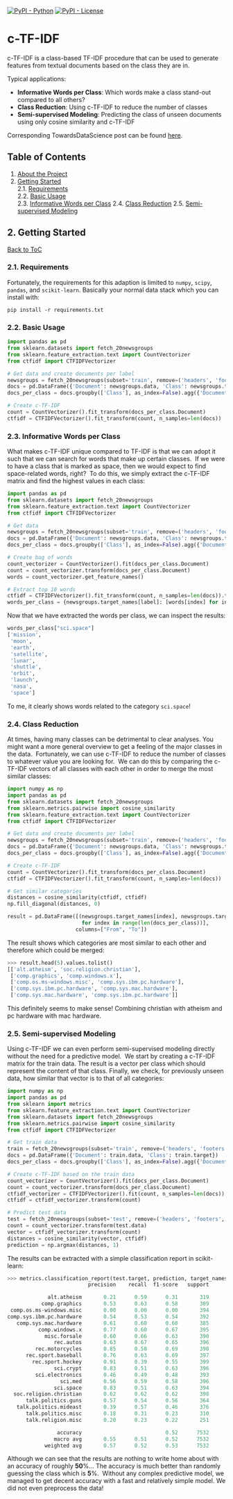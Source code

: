 [![PyPI - Python](https://img.shields.io/badge/python-3.6%20|%203.7%20|%203.8-blue.svg)]()
[![PyPI - License](https://img.shields.io/badge/license-MIT-green.svg)](https://github.com/MaartenGr/ctfidf/blob/master/LICENSE)


# c-TF-IDF

c-TF-IDF is a class-based TF-IDF procedure that can be used to generate features from textual documents based 
on the class they are in.

Typical applications:
* **Informative Words per Class**: Which words make a class stand-out compared to all others?
* **Class Reduction**: Using c-TF-IDF to reduce the number of classes
* **Semi-supervised Modeling**: Predicting the class of unseen documents using only cosine similarity and c-TF-IDF 


Corresponding TowardsDataScience post can be found [here](XXX).


<a name="toc"/></a>
## Table of Contents  
<!--ts-->
   1. [About the Project](#about)  
   2. [Getting Started](#gettingstarted)    
        2.1. [Requirements](#installation)    
        2.2. [Basic Usage](#usage)   
        2.3. [Informative Words per Class](#informative)
        2.4. [Class Reduction](#reduction)
        2.5. [Semi-supervised Modeling](#modeling)         
<!--te-->
 

<a name="gettingstarted"/></a>
## 2. Getting Started
[Back to ToC](#toc)  


<a name="requirements"/></a>
###  2.1. Requirements

Fortunately, the requirements for this adaption is limited to `numpy`, `scipy`, `pandas`, and `scikit-learn`. 
Basically your normal data stack which you can install with:  

```
pip install -r requirements.txt
```

<a name="usage"/></a>
###  2.2. Basic Usage

```python
import pandas as pd
from sklearn.datasets import fetch_20newsgroups
from sklearn.feature_extraction.text import CountVectorizer
from ctfidf import CTFIDFVectorizer

# Get data and create documents per label
newsgroups = fetch_20newsgroups(subset='train', remove=('headers', 'footers', 'quotes'))
docs = pd.DataFrame({'Document': newsgroups.data, 'Class': newsgroups.target})
docs_per_class = docs.groupby(['Class'], as_index=False).agg({'Document': ' '.join})

# Create c-TF-IDF
count = CountVectorizer().fit_transform(docs_per_class.Document)
ctfidf = CTFIDFVectorizer().fit_transform(count, n_samples=len(docs))
```


<a name="informative"/></a>
###  2.3. Informative Words per Class

What makes c-TF-IDF unique compared to TF-IDF is that we can adopt it such that we can search for words that make up certain classes. 
If we were to have a class that is marked as space, then we would expect to find space-related words, right? 
To do this, we simply extract the c-TF-IDF matrix and find the highest values in each class:

```python
import pandas as pd
from sklearn.datasets import fetch_20newsgroups
from sklearn.feature_extraction.text import CountVectorizer
from ctfidf import CTFIDFVectorizer

# Get data
newsgroups = fetch_20newsgroups(subset='train', remove=('headers', 'footers', 'quotes'))
docs = pd.DataFrame({'Document': newsgroups.data, 'Class': newsgroups.target})
docs_per_class = docs.groupby(['Class'], as_index=False).agg({'Document': ' '.join})

# Create bag of words
count_vectorizer = CountVectorizer().fit(docs_per_class.Document)
count = count_vectorizer.transform(docs_per_class.Document)
words = count_vectorizer.get_feature_names()

# Extract top 10 words
ctfidf = CTFIDFVectorizer().fit_transform(count, n_samples=len(docs)).toarray()
words_per_class = {newsgroups.target_names[label]: [words[index] for index in ctfidf[label].argsort()[-10:]] for label in docs_per_class.Class}

```

Now that we have extracted the words per class, we can inspect the results:

```python
words_per_class["sci.space"]
['mission',
 'moon',
 'earth',
 'satellite',
 'lunar',
 'shuttle',
 'orbit',
 'launch',
 'nasa',
 'space']
```

To me, it clearly shows words related to the category `sci.space`! 

<a name="reduction"/></a>
###  2.4. Class Reduction

At times, having many classes can be detrimental to clear analyses. You might want a more general overview to get a feeling of the major classes in the data. 
Fortunately, we can use c-TF-IDF to reduce the number of classes to whatever value you are looking for. 
We can do this by comparing the c-TF-IDF vectors of all classes with each other in order to merge the most similar classes:

```python
import numpy as np
import pandas as pd
from sklearn.datasets import fetch_20newsgroups
from sklearn.metrics.pairwise import cosine_similarity
from sklearn.feature_extraction.text import CountVectorizer
from ctfidf import CTFIDFVectorizer

# Get data and create documents per label
newsgroups = fetch_20newsgroups(subset='train', remove=('headers', 'footers', 'quotes'))
docs = pd.DataFrame({'Document': newsgroups.data, 'Class': newsgroups.target})
docs_per_class = docs.groupby(['Class'], as_index=False).agg({'Document': ' '.join})

# Create c-TF-IDF
count = CountVectorizer().fit_transform(docs_per_class.Document)
ctfidf = CTFIDFVectorizer().fit_transform(count, n_samples=len(docs))

# Get similar categories
distances = cosine_similarity(ctfidf, ctfidf)
np.fill_diagonal(distances, 0)

result = pd.DataFrame([(newsgroups.target_names[index], newsgroups.target_names[distances[index].argmax()]) 
                        for index in range(len(docs_per_class))],
                      columns=["From", "To"])
```

The result shows which categories are most similar to each other and therefore which could be merged:

```python
>>> result.head(5).values.tolist()
[['alt.atheism', 'soc.religion.christian'],
 ['comp.graphics', 'comp.windows.x'],
 ['comp.os.ms-windows.misc', 'comp.sys.ibm.pc.hardware'],
 ['comp.sys.ibm.pc.hardware', 'comp.sys.mac.hardware'],
 ['comp.sys.mac.hardware', 'comp.sys.ibm.pc.hardware']]
```

This definitely seems to make sense! Combining christian with atheism and pc hardware with mac hardware. 

<a name="modeling"/></a>
###  2.5. Semi-supervised Modeling

Using c-TF-IDF we can even perform semi-supervised modeling directly without the need for a predictive model. 
We start by creating a c-TF-IDF matrix for the train data. The result is a vector per class which should represent the content of that class. Finally, we check, for previously unseen data, how similar that vector is to that of all categories:

```python
import numpy as np
import pandas as pd
from sklearn import metrics
from sklearn.feature_extraction.text import CountVectorizer
from sklearn.datasets import fetch_20newsgroups
from sklearn.metrics.pairwise import cosine_similarity
from ctfidf import CTFIDFVectorizer

# Get train data
train = fetch_20newsgroups(subset='train', remove=('headers', 'footers', 'quotes'))
docs = pd.DataFrame({'Document': train.data, 'Class': train.target})
docs_per_class = docs.groupby(['Class'], as_index=False).agg({'Document': ' '.join})

# Create c-TF-IDF based on the train data
count_vectorizer = CountVectorizer().fit(docs_per_class.Document)
count = count_vectorizer.transform(docs_per_class.Document)
ctfidf_vectorizer = CTFIDFVectorizer().fit(count, n_samples=len(docs))
ctfidf = ctfidf_vectorizer.transform(count)

# Predict test data
test = fetch_20newsgroups(subset='test', remove=('headers', 'footers', 'quotes'))
count = count_vectorizer.transform(test.data)
vector = ctfidf_vectorizer.transform(count)
distances = cosine_similarity(vector, ctfidf)
prediction = np.argmax(distances, 1)
```

The results can be extracted with a simple classification report in scikit-learn:


```python
>>> metrics.classification_report(test.target, prediction, target_names=test.target_names)
                          precision    recall  f1-score   support

             alt.atheism       0.21      0.59      0.31       319
           comp.graphics       0.53      0.63      0.58       389
 comp.os.ms-windows.misc       0.00      0.00      0.00       394
comp.sys.ibm.pc.hardware       0.54      0.53      0.54       392
   comp.sys.mac.hardware       0.61      0.60      0.60       385
          comp.windows.x       0.77      0.60      0.67       395
            misc.forsale       0.60      0.66      0.63       390
               rec.autos       0.63      0.67      0.65       396
         rec.motorcycles       0.85      0.58      0.69       398
      rec.sport.baseball       0.76      0.63      0.69       397
        rec.sport.hockey       0.91      0.39      0.55       399
               sci.crypt       0.83      0.51      0.63       396
         sci.electronics       0.46      0.49      0.48       393
                 sci.med       0.56      0.59      0.58       396
               sci.space       0.83      0.51      0.63       394
  soc.religion.christian       0.62      0.62      0.62       398
      talk.politics.guns       0.57      0.54      0.56       364
   talk.politics.mideast       0.39      0.57      0.46       376
      talk.politics.misc       0.18      0.31      0.23       310
      talk.religion.misc       0.20      0.23      0.22       251

                accuracy                           0.52      7532
               macro avg       0.55      0.51      0.52      7532
            weighted avg       0.57      0.52      0.53      7532
```

Although we can see that the results are nothing to write home about with an accuracy of roughly **50**%… The accuracy is much better than randomly guessing the class which is **5**%. 
Without any complex predictive model, we managed to get decent accuracy with a fast and relatively simple model. We did not even preprocess the data!